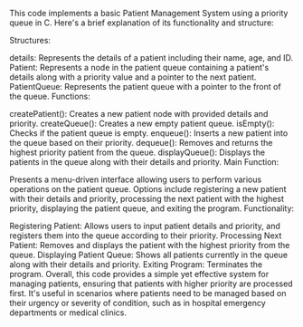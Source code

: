 This code implements a basic Patient Management System using a priority queue in C. Here's a brief explanation of its functionality and structure:

Structures:

details: Represents the details of a patient including their name, age, and ID.
Patient: Represents a node in the patient queue containing a patient's details along with a priority value and a pointer to the next patient.
PatientQueue: Represents the patient queue with a pointer to the front of the queue.
Functions:

createPatient(): Creates a new patient node with provided details and priority.
createQueue(): Creates a new empty patient queue.
isEmpty(): Checks if the patient queue is empty.
enqueue(): Inserts a new patient into the queue based on their priority.
dequeue(): Removes and returns the highest priority patient from the queue.
displayQueue(): Displays the patients in the queue along with their details and priority.
Main Function:

Presents a menu-driven interface allowing users to perform various operations on the patient queue.
Options include registering a new patient with their details and priority, processing the next patient with the highest priority, displaying the patient queue, and exiting the program.
Functionality:

Registering Patient: Allows users to input patient details and priority, and registers them into the queue according to their priority.
Processing Next Patient: Removes and displays the patient with the highest priority from the queue.
Displaying Patient Queue: Shows all patients currently in the queue along with their details and priority.
Exiting Program: Terminates the program.
Overall, this code provides a simple yet effective system for managing patients, ensuring that patients with higher priority are processed first. It's useful in scenarios where patients need to be managed based on their urgency or severity of condition, such as in hospital emergency departments or medical clinics.
